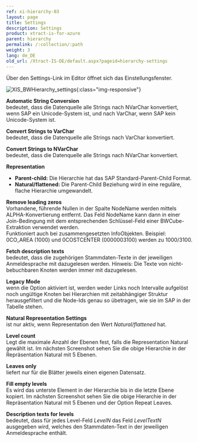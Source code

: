```yaml
---
ref: xi-hierarchy-03
layout: page
title: Settings
description: Settings
product: xtract-is-for-azure
parent: hierarchy
permalink: /:collection/:path
weight: 3
lang: de_DE
old_url: /Xtract-IS-DE/default.aspx?pageid=hierarchy-settings
---
```


Über den Settings-Link im Editor öffnet sich das Einstellungsfenster.

![XIS_BWHierarchy_settings](/img/content/XIS_BWHierarchy_settings.png){:class="img-responsive"}

**Automatic String Conversion**<br>
bedeutet, dass die Datenquelle alle Strings nach NVarChar konvertiert, wenn SAP ein Unicode-System ist, und nach VarChar, wenn SAP kein Unicode-System ist.

**Convert Strings to VarChar**<br>
bedeutet, dass die Datenquelle alle Strings nach VarChar konvertiert.

**Convert Strings to NVarChar**<br>
bedeutet, dass die Datenquelle alle Strings nach NVarChar konvertiert.


**Representation**

- **Parent-child:** Die Hierarchie hat das SAP Standard-Parent-Child Format.
- **Natural/flattened:** Die Parent-Child Beziehung wird in eine reguläre, flache Hierarchie umgewandelt.

**Remove leading zeros**<br>
Vorhandene, führende Nullen in der Spalte NodeName werden mittels ALPHA-Konvertierung entfernt. Das Feld NodeName kann dann in einer Join-Bedingung mit dem entsprechenden Schlüssel-Feld einer BWCube-Extraktion verwendet werden.<br>
Funktioniert auch bei zusammengesetzten InfoObjekten. Beispiel: 0CO_AREA (1000) und 0COSTCENTER (0000003100) werden zu 1000/3100.
 
**Fetch description texts**<br>
bedeutet, dass die zugehörigen Stammdaten-Texte in der jeweiligen Anmeldesprache mit dazugelesen werden. Hinweis: Die Texte von nicht-bebuchbaren Knoten werden immer mit dazugelesen.

**Legacy Mode**<br>
wenn die Option aktiviert ist, werden weder Links noch Intervalle aufgelöst noch ungültige Knoten bei Hierarchien mit zeitabhängiger Struktur herausgefiltert und die Node-Ids genau so übetragen, wie sie im SAP in der Tabelle stehen.

**Natural Representation Settings**<br>
ist nur aktiv, wenn Representation den Wert *Natural/flattened* hat.

**Level count**<br>
Legt die maximale Anzahl der Ebenen fest, falls die Representation Natural gewählt ist. Im nächsten Screenshot sehen Sie die obige Hierarchie in der Repräsentation Natural mit 5 Ebenen.

**Leaves only**<br>
liefert nur für die Blätter jeweils einen eigenen Datensatz.

**Fill empty levels**<br>
Es wird das unterste Element in der Hierarchie bis in die letzte Ebene kopiert. Im nächsten Screenshot sehen Sie die obige Hierarchie in der Repräsentation Natural mit 5 Ebenen und der Option Repeat Leaves.

**Description texts for levels**<br>
bedeutet, dass für jedes Level-Feld *LevelN* das Feld *LevelTextN* ausgegeben wird, welches den Stammdaten-Text in der jeweiligen Anmeldesprache enthält. 

